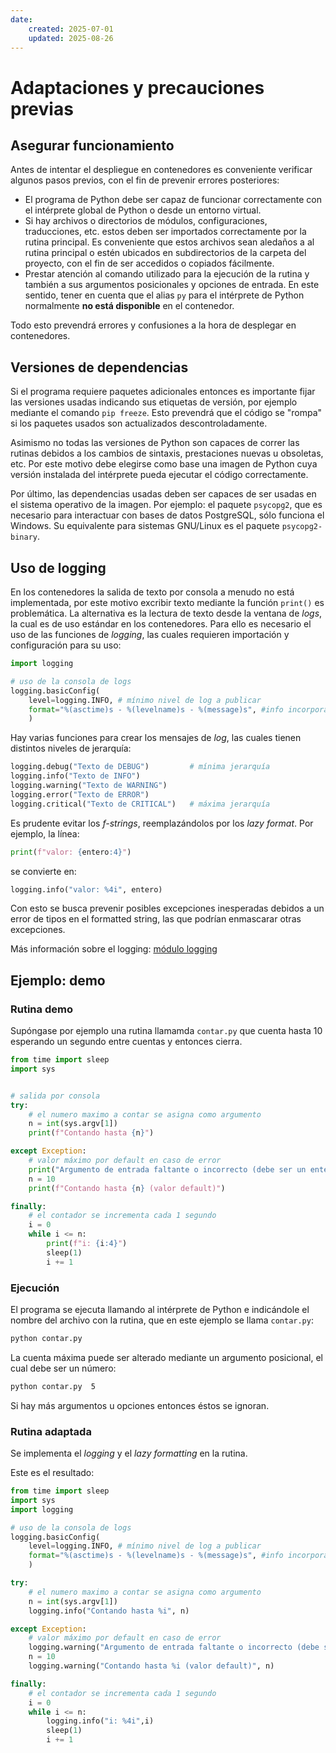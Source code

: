 ```yaml
---
date:
    created: 2025-07-01
    updated: 2025-08-26
---
```


# Adaptaciones y precauciones previas


## Asegurar funcionamiento

Antes de intentar el despliegue en contenedores
es conveniente verificar
algunos pasos previos,
con el fin de prevenir errores posteriores:

- El programa de Python debe ser capaz de funcionar correctamente
con el intérprete global de Python
o desde un entorno virtual.
 - Si hay archivos o directorios de módulos,
configuraciones, traducciones, etc.
estos deben ser importados correctamente
por la rutina principal.
Es conveniente que estos archivos 
sean aledaños a al rutina principal
o estén ubicados en subdirectorios de la carpeta del proyecto,
con el fin de ser accedidos o copiados fácilmente.
- Prestar atención al comando utilizado
para la ejecución de la rutina
y también a sus argumentos posicionales y opciones de entrada.
En este sentido, tener en cuenta que el alias `py` para el intérprete de Python normalmente **no está disponible** en el contenedor.

Todo esto prevendrá errores y confusiones
a la hora de desplegar en contenedores.


## Versiones de dependencias

Si el programa requiere paquetes adicionales
entonces es importante fijar las versiones usadas
indicando sus etiquetas de versión,
por ejemplo mediante el comando `pip freeze`. 
Esto prevendrá que el código se "rompa"
si los paquetes usados son actualizados descontroladamente.

Asimismo no todas las versiones de Python
son capaces de correr las rutinas debidos
a los cambios de sintaxis, prestaciones nuevas u obsoletas, etc.
Por este motivo debe elegirse como base una imagen de Python
cuya versión instalada del intérprete pueda ejecutar el código correctamente.

Por último,
las dependencias usadas deben ser capaces de ser usadas
en el sistema operativo de la imagen.
Por ejemplo: el paquete `psycopg2`,
que es necesario para interactuar con bases de datos PostgreSQL,
sólo funciona el Windows.
Su equivalente para sistemas GNU/Linux
es el paquete `psycopg2-binary`.


## Uso de logging

En los contenedores la salida de texto por consola
a menudo no está implementada,
por este motivo excribir texto
mediante la función `print()` es problemática.
La alternativa es la lectura de texto desde la ventana de *logs*,
la cual es de uso estándar en los contenedores.
Para ello es necesario el uso de las funciones de *logging*,
las cuales requieren importación y configuración para su uso:

```py
import logging

# uso de la consola de logs
logging.basicConfig(
    level=logging.INFO, # mínimo nivel de log a publicar
    format="%(asctime)s - %(levelname)s - %(message)s", #info incorporada
    )
```

Hay varias funciones para crear los mensajes de *log*,
las cuales tienen distintos niveles de jerarquía:

```py
logging.debug("Texto de DEBUG")         # mínima jerarquía
logging.info("Texto de INFO")
logging.warning("Texto de WARNING")
logging.error("Texto de ERROR")
logging.critical("Texto de CRITICAL")   # máxima jerarquía
```

Es prudente evitar los *f-strings*, reemplazándolos por los *lazy format*.
Por ejemplo, la línea:

```py title="formatted-string - entero, 4 espacios"
print(f"valor: {entero:4}")
``` 

se convierte en:

```py title="lazy format - entero, 4 espacios"
logging.info("valor: %4i", entero)
``` 

Con esto se busca prevenir posibles excepciones inesperadas
debidos a un error de tipos en el formatted string,
las que podrían enmascarar otras excepciones.

Más información sobre el logging: [módulo logging](../modulos/logging.md)

## Ejemplo: demo

### Rutina demo


Supóngase por ejemplo
una rutina llamamda `contar.py` que cuenta hasta 10
esperando un segundo entre cuentas y entonces cierra.


```py
from time import sleep
import sys


# salida por consola
try:
    # el numero maximo a contar se asigna como argumento
    n = int(sys.argv[1])
    print(f"Contando hasta {n}")

except Exception:
    # valor máximo por default en caso de error
    print("Argumento de entrada faltante o incorrecto (debe ser un entero)")
    n = 10
    print(f"Contando hasta {n} (valor default)")

finally:
    # el contador se incrementa cada 1 segundo
    i = 0
    while i <= n:
        print(f"i: {i:4}")
        sleep(1)
        i += 1
``` 




### Ejecución

El programa se ejecuta llamando al intérprete de Python
e indicándole el nombre del archivo con la rutina,
que en este ejemplo se llama `contar.py`: 

``` bash
python contar.py
```

La cuenta máxima puede ser alterado mediante un argumento posicional,
el cual debe ser un número:

``` bash
python contar.py  5
```

Si hay más argumentos u opciones entonces éstos se ignoran.



### Rutina adaptada

Se implementa el *logging*
y el *lazy formatting*
en la rutina.

Este es el resultado:

```py
from time import sleep
import sys
import logging

# uso de la consola de logs
logging.basicConfig(
    level=logging.INFO, # mínimo nivel de log a publicar
    format="%(asctime)s - %(levelname)s - %(message)s", #info incorporada
    )

try:
    # el numero maximo a contar se asigna como argumento
    n = int(sys.argv[1])
    logging.info("Contando hasta %i", n)

except Exception:
    # valor máximo por default en caso de error
    logging.warning("Argumento de entrada faltante o incorrecto (debe ser un entero)")
    n = 10
    logging.warning("Contando hasta %i (valor default)", n)

finally:
    # el contador se incrementa cada 1 segundo
    i = 0
    while i <= n:
        logging.info("i: %4i",i)
        sleep(1)
        i += 1
``` 

